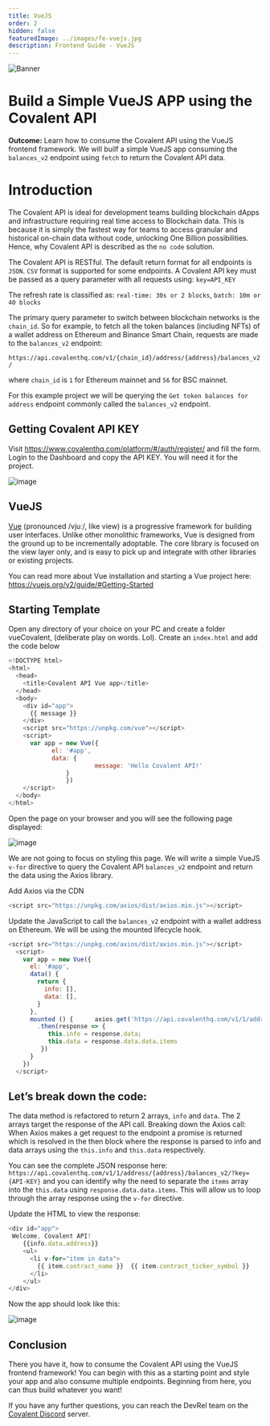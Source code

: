 ```yaml
---
title: VueJS
order: 2
hidden: false
featuredImage: ../images/fe-vuejs.jpg
description: Frontend Guide - VueJS
---
```


![Banner](../images/fe-vuejs.jpg)

# Build a Simple VueJS APP using the Covalent API

<Aside>

**Outcome:** Learn how to consume the Covalent API using the VueJS frontend framework. We will builf a simple VueJS app consuming the `balances_v2` endpoint using `fetch` to return the Covalent API data.

</Aside>


# Introduction
The Covalent API is ideal for development teams building blockchain dApps and infrastructure requiring real time access to Blockchain data. This is because it is simply the fastest way for teams to access granular and historical on-chain data without code, unlocking One Billion possibilities. Hence, why Covalent API is described as the `no code` solution. 

The Covalent API is RESTful. The default return format for all endpoints is `JSON`. `CSV` format is supported for some endpoints. A Covalent API key must be passed as a query parameter with all requests using: `key=API_KEY`

The refresh rate is classified as: `real-time: 30s or 2 blocks`, `batch: 10m or 40 blocks`

The primary query parameter to switch between blockchain networks is the `chain_id`. So for example, to fetch all the token balances (including NFTs) of a wallet address on Ethereum and Binance Smart Chain, requests are made to the `balances_v2` endpoint:

`https://api.covalenthq.com/v1/{chain_id}/address/{address}/balances_v2/` 

where `chain_id` is `1` for Ethereum mainnet and `56` for BSC mainnet. 

For this example project we will be querying the `Get token balances for address` endpoint commonly called the `balances_v2` endpoint.

## Getting Covalent API KEY
Visit https://www.covalenthq.com/platform/#/auth/register/ and fill the form. Login to the Dashboard and copy the API KEY. You will need it for the project.

![image](../images/api-key.png)

## VueJS 
[Vue](https://vuejs.org/v2/guide/) (pronounced /vjuː/, like view) is a progressive framework for building user interfaces. Unlike other monolithic frameworks, Vue is designed from the ground up to be incrementally adoptable. The core library is focused on the view layer only, and is easy to pick up and integrate with other libraries or existing projects. 

You can read more about Vue installation and starting a Vue project here: https://vuejs.org/v2/guide/#Getting-Started 


## Starting Template
Open any directory of your choice on your PC and create a folder vueCovalent, (deliberate play on words. Lol). Create an `index.html` and add the code below

```javascript
<!DOCTYPE html>
<html>
  <head>
    <title>Covalent API Vue app</title>
  </head>
  <body>
    <div id="app">
      {{ message }}
    </div>
    <script src="https://unpkg.com/vue"></script>
    <script>
      var app = new Vue({
      		el: '#app',
      		data: {
        				message: 'Hello Covalent API!'
      			}
    			})
    </script>
  </body>
</html>
```

Open the page on your browser and you will see the following page displayed: 

![image](../images/vue-index.png)

We are not going to focus on styling this page. We will write a simple VueJS `v-for` directive to query the Covalent API `balances_v2` endpoint and return the data using the Axios library.

Add Axios via the CDN 

```javascript
<script src="https://unpkg.com/axios/dist/axios.min.js"></script>
```

Update the JavaScript to call the `balances_v2` endpoint with a wallet address on Ethereum. We will be using the mounted lifecycle hook.

```javascript
<script src="https://unpkg.com/axios/dist/axios.min.js"></script>
  <script>
    var app = new Vue({
      el: '#app',
      data() {
        return {
          info: [],
          data: [],
        }
      },
      mounted () {      axios.get('https://api.covalenthq.com/v1/1/address/{address}/balances_v2/?key={API-KEY}')
        .then(response => {
           this.info = response.data;
           this.data = response.data.data.items
         })
      }
    })
  </script>
```

## Let’s break down the code:
The data method is refactored to return 2 arrays, `info` and `data`. The 2 arrays target the response of the API call. Breaking down the Axios call: When Axios makes a get request to the endpoint a promise is returned which is resolved in the then block where the response is parsed to info and data arrays using the `this.info` and `this.data` respectively.

You can see the complete JSON response here: `https://api.covalenthq.com/v1/1/address/{address}/balances_v2/?key={API-KEY}` and you can identify why the need to separate the `items` array into the `this.data` using `response.data.data.items`. This will allow us to loop through the array response using the `v-for` directive.

Update the HTML to view the response:

```javascript
<div id="app">
 Welcome, Covalent API!
    {{info.data.address}} 
    <ul>
      <li v-for="item in data">
        {{ item.contract_name }}  {{ item.contract_ticker_symbol }}
      </li>
    </ul>
</div>
```

Now the app should look like this:

![image](../images/vue-get-balances.png)

## Conclusion
There you have it, how to consume the Covalent API using the VueJS frontend framework! You can begin with this as a starting point and style your app and also consume multiple endpoints. Beginning from here, you can thus build whatever you want!

If you have any further questions, you can reach the DevRel team on the [Covalent Discord](https://covalenthq.com/discord) server.